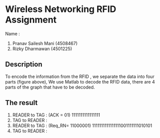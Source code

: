 # Wireless Networking RFID Assignment 
Name : 
1. Pranav Sailesh Mani (4508467)
2. Rizky Dharmawan (4501225)


## Description 
To encode the information from the RFID , we separate the data into four parts (figure above), We use Matlab to decode the RFID data, there are 4 parts of the graph that have to be decoded.


## The result 
1. READER  to TAG	 :  (ACK = 01)  1111111111111111
2. TAG to READER	 : 
3.  READER to TAG	 : (Req_RN= 11000001) 1111111111111111001111111010101
4. TAG to READER	 :
